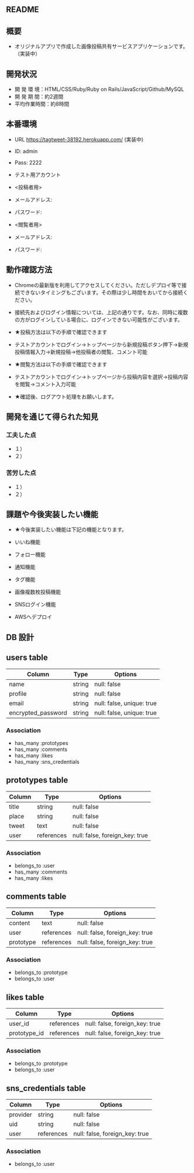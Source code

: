 ## README

## 概要

* オリジナルアプリで作成した画像投稿共有サービスアプリケーションです。（実装中）

## 開発状況

* 開 発 環 境：HTML/CSS/Ruby/Ruby on Rails/JavaScript/Github/MySQL
* 開 発 期 間：約2週間
* 平均作業時間：約8時間

## 本番環境

* URL https://tagtweet-38192.herokuapp.com/ (実装中)

* ID: admin
* Pass: 2222

* テスト用アカウント
* <投稿者用>
* メールアドレス: 
* パスワード: 
* <閲覧者用>
* メールアドレス: 
* パスワード: 

## 動作確認方法

* Chromeの最新版を利用してアクセスしてください。ただしデプロイ等で接続できないタイミングもございます。その際は少し時間をおいてから接続ください。

* 接続先およびログイン情報については、上記の通りです。なお、同時に複数の方がログインしている場合に、ログインできない可能性がございます。

* ★投稿方法は以下の手順で確認できます
* テストアカウントでログイン→トップページから新規投稿ボタン押下→新規投稿情報入力→新規投稿→他投稿者の閲覧、コメント可能

* ★閲覧方法は以下の手順で確認できます
* テストアカウントでログイン→トップページから投稿内容を選択→投稿内容を閲覧→コメント入力可能

* ★確認後、ログアウト処理をお願いします。

## 開発を通じて得られた知見

### 工夫した点

* １）
* ２）

### 苦労した点

* １）
* ２）

## 課題や今後実装したい機能

* ★今後実装したい機能は下記の機能となります。

* いいね機能
* フォロー機能
* 通知機能
* タグ機能
* 画像複数枚投稿機能
* SNSログイン機能
* AWSへデプロイ


## DB 設計

## users table

| Column             | Type                | Options                   |
|--------------------|---------------------|---------------------------|
| name               | string              | null: false               |
| profile            | string              | null: false               |
| email              | string              | null: false, unique: true |
| encrypted_password | string              | null: false, unique: true |

### Association

* has_many :prototypes
* has_many :comments
* has_many :likes
* has_many :sns_credentials

## prototypes table

| Column             | Type                | Options                        |
|--------------------|---------------------|--------------------------------|
| title              | string              | null: false                    |
| place              | string              | null: false                    |
| tweet              | text                | null: false                    |
| user               | references          | null: false, foreign_key: true |

### Association

* belongs_to :user
* has_many :comments
* has_many :likes

## comments table

| Column            | Type       | Options                        |
|-------------------|------------|--------------------------------|
| content           | text       | null: false                    |
| user              | references | null: false, foreign_key: true |
| prototype         | references | null: false, foreign_key: true |

### Association

* belongs_to :prototype
* belongs_to :user

## likes table

| Column            | Type       | Options                        |
|-------------------|------------|--------------------------------|
| user_id           | references | null: false, foreign_key: true |
| prototype_id      | references | null: false, foreign_key: true |

### Association

* belongs_to :prototype
* belongs_to :user

## sns_credentials table

| Column             | Type                | Options                        |
|--------------------|---------------------|--------------------------------|
| provider           | string              | null: false                    |
| uid                | string              | null: false                    |
| user               | references          | null: false, foreign_key: true |

### Association

* belongs_to :user